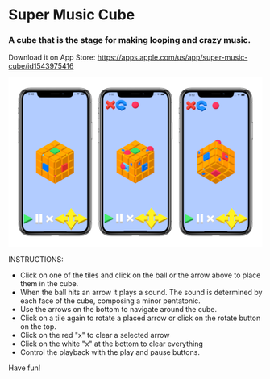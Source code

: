 # Super Music Cube

### A cube that is the stage for making looping and crazy music.

Download it on App Store: https://apps.apple.com/us/app/super-music-cube/id1543975416

![Music Cube App preview](music_cube_preview.png "App Preview")

INSTRUCTIONS:
* Click on one of the tiles and click on the ball or the arrow above to place them in the cube.
* When the ball hits an arrow it plays a sound. The sound is determined by each face of the cube, composing a minor pentatonic.
* Use the arrows on the bottom to navigate around the cube.
* Click on a tile again to rotate a placed arrow or click on the rotate button on the top.
* Click on the red "x" to clear a selected arrow
* Click on the white "x" at the bottom to clear everything
* Control the playback with the play and pause buttons.

Have fun!
